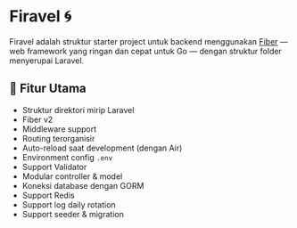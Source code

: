 # Firavel 🌀

Firavel adalah struktur starter project untuk backend menggunakan [Fiber](https://gofiber.io/) — web framework yang ringan dan cepat untuk Go — dengan struktur folder menyerupai Laravel.

## 🔧 Fitur Utama

- Struktur direktori mirip Laravel
- Fiber v2
- Middleware support
- Routing terorganisir
- Auto-reload saat development (dengan Air)
- Environment config `.env`
- Support Validator
- Modular controller & model
- Koneksi database dengan GORM
- Support Redis
- Support log daily rotation
- Support seeder & migration
